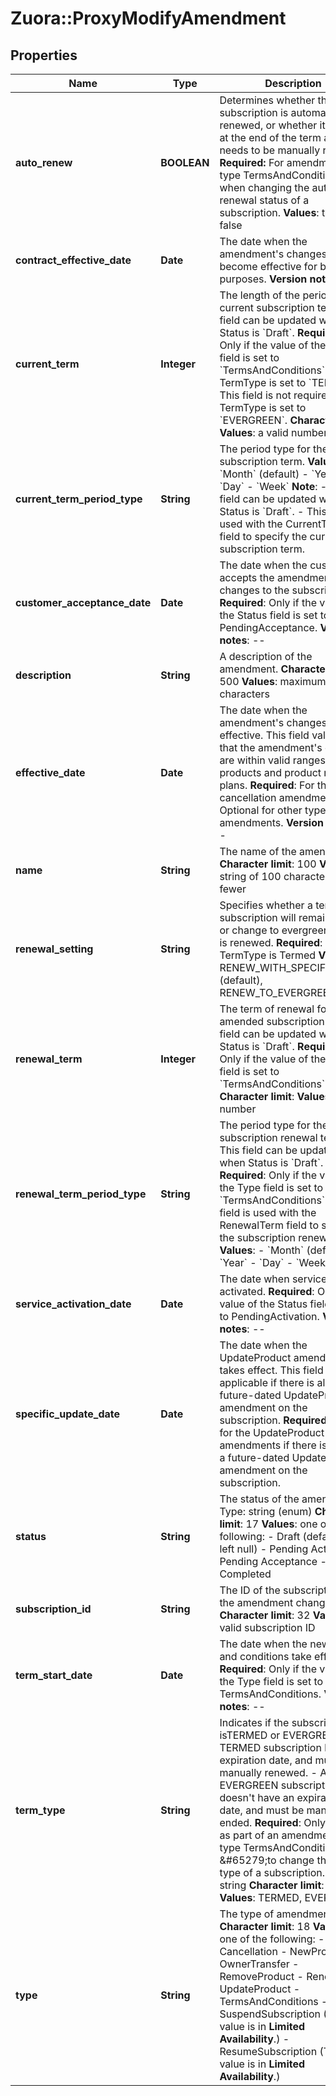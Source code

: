 # Zuora::ProxyModifyAmendment

## Properties
Name | Type | Description | Notes
------------ | ------------- | ------------- | -------------
**auto_renew** | **BOOLEAN** |  Determines whether the subscription is automatically renewed, or whether it expires at the end of the term and needs to be manually renewed. **Required:** For amendment of type TermsAndConditions when changing the automatic renewal status of a subscription. **Values**: true, false  | [optional] 
**contract_effective_date** | **Date** |  The date when the amendment&#39;s changes become effective for billing purposes. **Version notes**: --  | [optional] 
**current_term** | **Integer** |  The length of the period for the current subscription term. This field can be updated when Status is &#x60;Draft&#x60;. **Required**: Only if the value of the Type field is set to &#x60;TermsAndConditions&#x60; and TermType is set to &#x60;TERMED&#x60;. This field is not required if TermType is set to &#x60;EVERGREEN&#x60;. **Character limit**: **Values**: a valid number  | [optional] 
**current_term_period_type** | **String** |  The period type for the current subscription term. **Values**:  - &#x60;Month&#x60; (default) - &#x60;Year&#x60; - &#x60;Day&#x60; - &#x60;Week&#x60; **Note**:  - This field can be updated when Status is &#x60;Draft&#x60;. - This field is used with the CurrentTerm field to specify the current subscription term.  | [optional] 
**customer_acceptance_date** | **Date** |  The date when the customer accepts the amendment&#39;s changes to the subscription. **Required**: Only if the value of the Status field is set to PendingAcceptance. **Version notes**: --  | [optional] 
**description** | **String** |  A description of the amendment. **Character limit**: 500 **Values**: maximum 500 characters  | [optional] 
**effective_date** | **Date** |  The date when the amendment&#39;s changes take effective. This field validates that the amendment&#39;s changes are within valid ranges of products and product rate plans. **Required**: For the cancellation amendments. Optional for other types of amendments. **Version notes**: --  | [optional] 
**name** | **String** |  The name of the amendment. **Character limit**: 100 **Values**: a string of 100 characters or fewer  | [optional] 
**renewal_setting** | **String** |  Specifies whether a termed subscription will remain termed or change to evergreen when it is renewed. **Required**: If TermType is Termed **Values**: RENEW_WITH_SPECIFIC_TERM (default), RENEW_TO_EVERGREEN  | [optional] 
**renewal_term** | **Integer** |  The term of renewal for the amended subscription. This field can be updated when Status is &#x60;Draft&#x60;. **Required**: Only if the value of the Type field is set to &#x60;TermsAndConditions&#x60;. **Character limit**: **Values:** a valid number  | [optional] 
**renewal_term_period_type** | **String** |  The period type for the subscription renewal term. This field can be updated when Status is &#x60;Draft&#x60;. **Required**: Only if the value of the Type field is set to &#x60;TermsAndConditions&#x60;. This field is used with the RenewalTerm field to specify the subscription renewal term. **Values**:  - &#x60;Month&#x60; (default) - &#x60;Year&#x60; - &#x60;Day&#x60; - &#x60;Week&#x60;  | [optional] 
**service_activation_date** | **Date** |  The date when service is activated. **Required**: Only if the value of the Status field is set to PendingActivation. **Version notes**: --  | [optional] 
**specific_update_date** | **Date** |  The date when the UpdateProduct amendment takes effect. This field is only applicable if there is already a future-dated UpdateProduct amendment on the subscription. **Required**: Only for the UpdateProduct amendments if there is already a future-dated UpdateProduct amendment on the subscription.  | [optional] 
**status** | **String** |  The status of the amendment. Type: string (enum) **Character limit**: 17 **Values**: one of the following:  - Draft (default, if left null) - Pending Activation - Pending Acceptance - Completed  | [optional] 
**subscription_id** | **String** |  The ID of the subscription that the amendment changes. **Character limit**: 32 **Values**: a valid subscription ID  | [optional] 
**term_start_date** | **Date** |  The date when the new terms and conditions take effect. **Required**: Only if the value of the Type field is set to TermsAndConditions. **Version notes**: --  | [optional] 
**term_type** | **String** |  Indicates if the subscription isTERMED or EVERGREEN.  - A TERMED subscription has an expiration date, and must be manually renewed. - An EVERGREEN subscription doesn&#39;t have an expiration date, and must be manually ended.  **Required**: Only when as part of an amendment of type TermsAndConditions &amp;#65279;to change the term type of a subscription. Type: string **Character limit**: 9 **Values**: TERMED, EVERGREEN  | [optional] 
**type** | **String** |  The type of amendment. **Character limit**: 18 **Values**: one of the following:  - Cancellation - NewProduct - OwnerTransfer - RemoveProduct - Renewal - UpdateProduct - TermsAndConditions - SuspendSubscription (This value is in **Limited Availability**.) - ResumeSubscription (This value is in **Limited Availability**.)  | [optional] 


